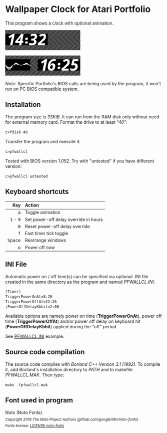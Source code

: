 # Wallpaper Clock for Atari Portfolio

This program shows a clock with optional animation.

![Screenshot_1](sshots/sshot_1-bw.bmp)

![Screenshot_2](sshots/sshot_2-bw.bmp)

_Note_: Specific Portfolio's BIOS calls are being used by the program, it won't run on PC BIOS compatible system.

## Installation

The program size is *33KiB*. It can run from the RAM disk only without need for external memory card. Format the drive to at least *"40"*:

`c>fdisk 40`

Transfer the program and execute it:

`c>pfwallcl`

Tested with BIOS version *1.052*. Try with "untested" if you have different version:

`c>pfwallcl untested`

## Keyboard shortcuts

| Key                         | Action                                |
| ---------------------------:|:------------------------------------- |
| <kbd>a</kbd>                | Toggle animation                      |
| <kbd>1</kbd> - <kbd>9</kbd> | Set power-off delay override in hours |
| <kbd>0</kbd>                | Reset power-off delay override        |
| <kbd>f</kbd>                | Fast timer tick toggle                |
| <kbd>Space</kbd>            | Rearrange windows                     |
| <kbd>o</kbd>                | Power off now                         |

## INI File

Automatic power on / off time(s) can be specified via optional .INI file created in the same directory as the program and named *PFWALLCL.INI*.

```
[Timer]
TriggerPowerOnAt=8:20
TriggerPowerOffAt=22:35
;PowerOffDelayKbhit=2:00
```

Available options are namely power on time (**TriggerPowerOnAt**), power off time (**TriggerPowerOffAt**) and/or power off delay on keyboard hit (**PowerOffDelayKbhit**) applied during the "off" period.

See [PFWALLCL.INI](PFWALLCL.INI?raw=true) example.

## Source code compilation

The source code compiles with *Borland C++ Version 3.1 (1992)*. To compile it, add Borland's installation directory to *PATH* and to makefile *PFWALLCL.MAK*. Then type:

`make -fpfwallcl.mak`

## Font used in program

Noto (Noto Fonts)\
<sub>_Copyright 2018 The Noto Project Authors (github.com/googlei18n/noto-fonts)_</sub>\
<sub>_Fonts license: [LICENSE.noto-fonts](LICENSE.noto-fonts)_</sub>
